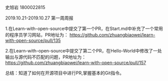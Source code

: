 史旭岩 1800022815

2019.10.21-2019.10.27 第一周周报

1.在Learn-with-open-source中提交了第一个PR，在Start.md中补充了一个常用的程序员学习网站，PR地址为：
        https://github.com/zhuangbiaowei/learn-with-open-source/pull/135

2.在Learn-with-open-source中提交了第二个PR，在Hello-World中修改了一处输出与源代码不匹配的问题，PR地址为：
        https://github.com/zhuangbiaowei/learn-with-open-source/pull/157
        
总结：知道了如何在开源项目中进行PR,掌握基本的Git指令。
